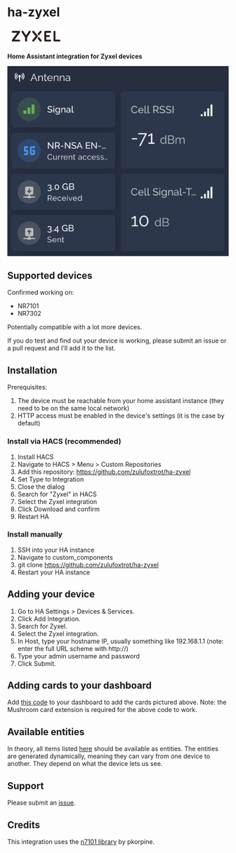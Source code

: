 # ha-zyxel

<img src="resources/logo.png" alt="Zyxel Logo" width="128"/>


__Home Assistant integration for Zyxel devices__


<img src="resources/screenshot.png" alt="Zyxel Logo" />


## Supported devices

Confirmed working on:

- NR7101
- NR7302

Potentially compatible with a lot more devices.

If you do test and find out your device is working, please submit an issue or a pull request and I'll add it to the list.

## Installation

Prerequisites:

1. The device must be reachable from your home assistant instance (they need to be on the same local network)
2. HTTP access must be enabled in the device's settings (it is the case by default)

### Install via HACS (recommended)

1. Install HACS
2. Navigate to HACS > Menu > Custom Repositories
3. Add this repository: https://github.com/zulufoxtrot/ha-zyxel
4. Set Type to Integration
5. Close the dialog
6. Search for "Zyxel" in HACS
7. Select the Zyxel integration
8. Click Download and confirm
9. Restart HA

### Install manually

1. SSH into your HA instance
2. Navigate to custom_components
3. git clone https://github.com/zulufoxtrot/ha-zyxel
4. Restart your HA instance

## Adding your device

1. Go to HA Settings > Devices & Services.
2. Click Add Integration.
3. Search for Zyxel.
4. Select the Zyxel integration.
5. In Host, type your hostname IP, usually something like 192.168.1.1 (note: enter the full URL scheme with http://)
6. Type your admin username and password
7. Click Submit.

## Adding cards to your dashboard

Add [this code](resources/card_example.yml) to your dashboard to add the cards pictured above.
Note: the Mushroom card extension is required for the above code to work.

## Available entities

In theory, all items listed [here](https://github.com/pkorpine/nr7101?tab=readme-ov-file#example-output) should be available as entities. The entities are generated dynamically, meaning they can vary from one device to another. They depend on what the device lets us see.

## Support

Please submit an [issue](https://github.com/zulufoxtrot/ha-zyxel/issues).

## Credits

This integration uses the [n7101 library](https://github.com/pkorpine/nr7101) by pkorpine.